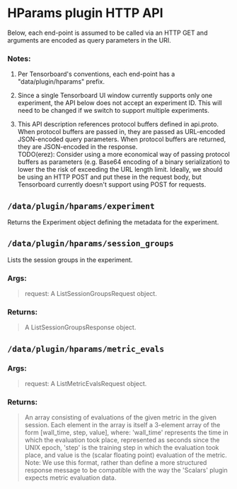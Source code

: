 # HParams plugin HTTP API
Below, each end-point is assumed to be called via an HTTP GET and arguments
are encoded as query parameters in the URI.

### Notes:
1. Per Tensorboard's conventions, each end-point has a "data/plugin/hparams" 
prefix.

1. Since a single Tensorboard UI window currently supports only one
experiment, the API below does not accept an experiment ID. This will need
to be changed if we switch to support multiple experiments.

1. This API description references protocol buffers defined in api.proto. 
When protocol buffers are passed in, they are passed as URL-encoded 
JSON-encoded query parameters. When protocol buffers are returned, 
they are JSON-encoded in the response.  
TODO(erez): Consider using a more economical way of passing protocol buffers
as parameters (e.g. Base64 encoding of a binary serialization) to lower the
the risk of exceeding the URL length limit. Ideally, we should be using an 
HTTP POST and put these in the request body, but Tensorboard currently 
doesn't support using POST for requests.

## `/data/plugin/hparams/experiment`
Returns the Experiment object defining the metadata for the experiment.
  
## `/data/plugin/hparams/session_groups`
Lists the session groups in the experiment.
### Args:
>request: A ListSessionGroupsRequest object.

### Returns:
>A ListSessionGroupsResponse object.

## `/data/plugin/hparams/metric_evals`

### Args:
>request: A ListMetricEvalsRequest object.

### Returns:
>An array consisting of evaluations of the given metric in the given session.
> Each element in the array is itself
>a 3-element array of the form [wall_time, step, value], where:
>'wall_time' represents the time in which the evaluation took place,
>represented as seconds since the UNIX epoch, 'step' is the training step
>in which the evaluation took place, and value is the (scalar floating
>point) evaluation of the metric.
>Note: We use this format, rather than define a more structured response
>message to be compatible with the way the 'Scalars' plugin expects metric
>evaluation data.

